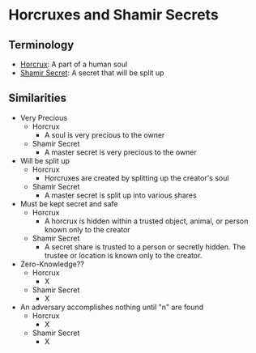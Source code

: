 # Horcruxes and Shamir Secrets

## Terminology

* [Horcrux][horcrux]: A part of a human soul
* [Shamir Secret][shamir]: A secret that will be split up

## Similarities

* Very Precious
  * Horcrux
    * A soul is very precious to the owner
  * Shamir Secret
    * A master secret is very precious to the owner
* Will be split up
  * Horcrux
    * Horcruxes are created by splitting up the creator's soul
  * Shamir Secret
    * A master secret is split up into various shares
* Must be kept secret and safe
  * Horcrux
    * A horcrux is hidden within a trusted object, animal, or person known only to the creator
  * Shamir Secret
    * A secret share is trusted to a person or secretly hidden.  The trustee or location is known only to the creator.
* Zero-Knowledge??
  * Horcrux
    * X
  * Shamir Secret
    * X
* An adversary accomplishes nothing until "n" are found
  * Horcrux
    * X
  * Shamir Secret
    * X

[horcrux]: https://harrypotter.fandom.com/wiki/Horcrux
[shamir]: https://en.wikipedia.org/wiki/Shamir%27s_Secret_Sharing